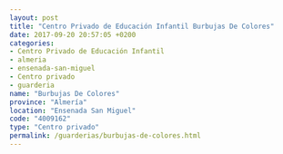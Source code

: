 ```yaml
---
layout: post
title: "Centro Privado de Educación Infantil Burbujas De Colores"
date: 2017-09-20 20:57:05 +0200
categories:
- Centro Privado de Educación Infantil
- almeria
- ensenada-san-miguel
- Centro privado
- guarderia
name: "Burbujas De Colores"
province: "Almería"
location: "Ensenada San Miguel"
code: "4009162"
type: "Centro privado"
permalink: /guarderias/burbujas-de-colores.html
---
```

